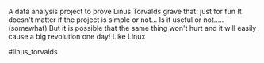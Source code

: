 A data analysis project to prove Linus Torvalds grave that:
just for fun
It doesn't matter if the project is simple or not...
Is it useful or not..... (somewhat)
But it is possible that the same thing won't hurt and it will easily cause a big revolution one day!
Like Linux

#linus_torvalds
